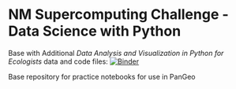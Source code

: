 # NM Supercomputing Challenge - Data Science with Python

Base with Additional *Data Analysis and Visualization in Python for Ecologists* data and code files: [![Binder](https://binder.pangeo.io/badge_logo.svg)](https://binder.pangeo.io/v2/gh/nmcarpentries/2020-10-03-nmcsa-pangeo)

Base repository for practice notebooks for use in PanGeo
